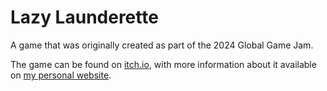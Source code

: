 # Lazy Launderette

A game that was originally created as part of the 2024 Global Game Jam.

The game can be found on [itch.io](https://heckinggoose.itch.io/lazy-launderette), with more information about it available on [my personal website](https://heckinggoose.github.io/Games/LazyLaunderette/index.html).
